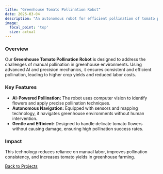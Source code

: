 ```yaml
---
title: "Greenhouse Tomato Pollination Robot"
date: 2025-03-04
description: "An autonomous robot for efficient pollination of tomato plants in greenhouses."
image:
  focal_point: 'top'
  size: actual
---
```


### Overview
Our **Greenhouse Tomato Pollination Robot** is designed to address the challenges of manual pollination in greenhouse environments. Using advanced AI and precision mechanics, it ensures consistent and efficient pollination, leading to higher crop yields and reduced labor costs.

### Key Features
- **AI-Powered Pollination:** The robot uses computer vision to identify flowers and apply precise pollination techniques.
- **Autonomous Navigation:** Equipped with sensors and mapping technology, it navigates greenhouse environments without human intervention.
- **Gentle and Efficient:** Designed to handle delicate tomato flowers without causing damage, ensuring high pollination success rates.

### Impact
This technology reduces reliance on manual labor, improves pollination consistency, and increases tomato yields in greenhouse farming.

[Back to Projects](/projects)